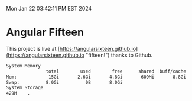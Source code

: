 Mon Jan 22 03:42:11 PM EST 2024

# Angular Fifteen


This project is live at [https://angularsixteen.github.io](https://angularsixteen.github.io "fifteen!") thanks to Github.

```bash
System Memory
               total        used        free      shared  buff/cache   available
Mem:            15Gi       2.6Gi       4.8Gi       609Mi       8.8Gi        12Gi
Swap:          8.0Gi          0B       8.0Gi
System Storage
429M	.
```
```bash
